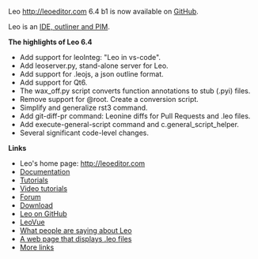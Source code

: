 Leo http://leoeditor.com 6.4 b1 is now available on
[GitHub](https://github.com/leo-editor/leo-editor).

Leo is an [IDE, outliner and PIM](http://leoeditor.com/preface.html).

**The highlights of Leo 6.4**

- Add support for leoInteg: "Leo in vs-code".
- Add leoserver.py, stand-alone server for Leo.
- Add support for .leojs, a json outline format.
- Add support for Qt6.
- The wax_off.py script converts function annotations to stub (.pyi) files.
- Remove support for @root. Create a conversion script.
- Simplify and generalize rst3 command.
- Add git-diff-pr command: Leonine diffs for Pull Requests and .leo files.
- Add execute-general-script command and c.general_script_helper.
- Several significant code-level changes.

**Links**

- Leo's home page: http://leoeditor.com
- [Documentation](http://leoeditor.com/leo_toc.html)
- [Tutorials](http://leoeditor.com/tutorial.html)
- [Video tutorials](http://leoeditor.com/screencasts.html)
- [Forum](http://groups.google.com/group/leo-editor)
- [Download](http://sourceforge.net/projects/leo/files/)
- [Leo on GitHub](https://github.com/leo-editor/leo-editor)
- [LeoVue](https://github.com/kaleguy/leovue#leo-vue)
- [What people are saying about Leo](http://leoeditor.com/testimonials.html)
- [A web page that displays .leo files](http://leoeditor.com/load-leo.html)
- [More links](http://leoeditor.com/leoLinks.html)
